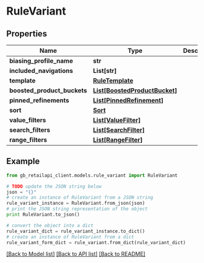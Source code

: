 # RuleVariant


## Properties
Name | Type | Description | Notes
------------ | ------------- | ------------- | -------------
**biasing_profile_name** | **str** |  | 
**included_navigations** | **List[str]** |  | 
**template** | [**RuleTemplate**](RuleTemplate.md) |  | 
**boosted_product_buckets** | [**List[BoostedProductBucket]**](BoostedProductBucket.md) |  | 
**pinned_refinements** | [**List[PinnedRefinement]**](PinnedRefinement.md) |  | 
**sort** | [**Sort**](Sort.md) |  | 
**value_filters** | [**List[ValueFilter]**](ValueFilter.md) |  | 
**search_filters** | [**List[SearchFilter]**](SearchFilter.md) |  | 
**range_filters** | [**List[RangeFilter]**](RangeFilter.md) |  | 

## Example

```python
from gb_retailapi_client.models.rule_variant import RuleVariant

# TODO update the JSON string below
json = "{}"
# create an instance of RuleVariant from a JSON string
rule_variant_instance = RuleVariant.from_json(json)
# print the JSON string representation of the object
print RuleVariant.to_json()

# convert the object into a dict
rule_variant_dict = rule_variant_instance.to_dict()
# create an instance of RuleVariant from a dict
rule_variant_form_dict = rule_variant.from_dict(rule_variant_dict)
```
[[Back to Model list]](../README.md#documentation-for-models) [[Back to API list]](../README.md#documentation-for-api-endpoints) [[Back to README]](../README.md)


